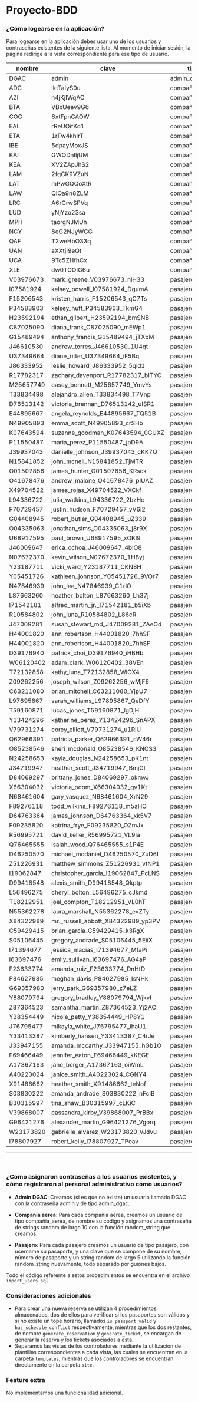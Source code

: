 # Proyecto-BDD

### ¿Cómo logearse en la aplicación?

Para logearse en la aplicación debes usar uno de los usuarios y contraseñas existentes de la siguiente lista. Al momento de iniciar sesión, la página redirige a la vista correspondiente para ese tipo de usuario.


  nombre   |               clave                |      tipo
-----------|------------------------------------|----------------
 DGAC      | admin                              | admin_dgac
 ADC       | lktTaIyS0u                         | compañia_aerea
 AZI       | n4jKjIWqAC                         | compañia_aerea
 BTA       | VBxUeev9G6                         | compañia_aerea
 COG       | 6xtFpnCAOW                         | compañia_aerea
 EAL       | rReUOifKo1                         | compañia_aerea
 ETA       | 1rFw4khlrT                         | compañia_aerea
 IBE       | 5dpayMoxJS                         | compañia_aerea
 KAI       | GWODnIljUM                         | compañia_aerea
 KEA       | XV2ZApJhS2                         | compañia_aerea
 LAM       | 2fqCK9VZuN                         | compañia_aerea
 LAT       | mPwGQQoXtR                         | compañia_aerea
 LAW       | QlOa9n8ZLM                         | compañia_aerea
 LRC       | A6rGrwSPVq                         | compañia_aerea
 LUD       | yNjYzo23sa                         | compañia_aerea
 MPH       | taorgNJMUh                         | compañia_aerea
 NCY       | 8eG2NJyWCG                         | compañia_aerea
 QAF       | T2weHbO33q                         | compañia_aerea
 UAN       | aXXtjI9eQt                         | compañia_aerea
 UCA       | 9Tc5ZHfhCx                         | compañia_aerea
 XLE       | dw0TOOIG6u                         | compañia_aerea
 V03976673 | mark_greene_V03976673_nlH33        | pasajero
 I07581924 | kelsey_powell_I07581924_DgumA      | pasajero
 F15206543 | kristen_harris_F15206543_qC7Ts     | pasajero
 P34583903 | kelsey_huff_P34583903_TkmG4        | pasajero
 H23592194 | ethan_gilbert_H23592194_bmSNB      | pasajero
 C87025090 | diana_frank_C87025090_mEWp1        | pasajero
 G15489494 | anthony_francis_G15489494_jTXbM    | pasajero
 J46610530 | andrew_torres_J46610530_1U4qt      | pasajero
 U37349664 | diane_ritter_U37349664_iF5Bq       | pasajero
 J86333952 | leslie_howard_J86333952_5qid1      | pasajero
 R17782317 | zachary_davenport_R17782317_blTYC  | pasajero
 M25657749 | casey_bennett_M25657749_YmvYs      | pasajero
 T33834498 | alejandro_allen_T33834498_T7Vnp    | pasajero
 D76513142 | victoria_brennan_D76513142_uISR1   | pasajero
 E44895667 | angela_reynolds_E44895667_TQ51B    | pasajero
 N49905893 | emma_scott_N49905893_crSHb         | pasajero
 K07643594 | suzanne_goodman_K07643594_0GUXZ    | pasajero
 P11550487 | maria_perez_P11550487_jpD9A        | pasajero
 J39937043 | danielle_johnson_J39937043_cKK7Q   | pasajero
 N15841852 | john_mcneil_N15841852_TjMTR        | pasajero
 O01507856 | james_hunter_O01507856_KRsck       | pasajero
 O41678476 | andrew_malone_O41678476_pIUAZ      | pasajero
 X49704522 | james_rojas_X49704522_VXCkf        | pasajero
 L94336722 | julia_watkins_L94336722_2bzHc      | pasajero
 F70729457 | justin_hudson_F70729457_vV6i2      | pasajero
 G04408945 | robert_butler_G04408945_uZ339      | pasajero
 O04335063 | jonathan_sims_O04335063_j8r9X      | pasajero
 U68917595 | paul_brown_U68917595_xOKl9         | pasajero
 J46009647 | erica_ochoa_J46009647_4bIO8        | pasajero
 N07672370 | kevin_wilson_N07672370_1HByj       | pasajero
 Y23187711 | vicki_ward_Y23187711_CKN8H         | pasajero
 Y05451726 | kathleen_johnson_Y05451726_9VOr7   | pasajero
 N47846939 | john_lee_N47846939_C1rlO           | pasajero
 L87663260 | heather_bolton_L87663260_Lh37j     | pasajero
 I71542181 | alfred_martin_jr._I71542181_b5iXb  | pasajero
 R10584802 | john_luna_R10584802_L86cR          | pasajero
 J47009281 | susan_stewart_md_J47009281_ZAeOd   | pasajero
 H44001820 | ann_robertson_H44001820_7hhSF      | pasajero
 H44001820 | ann_robertson_H44001820_7hhSF      | pasajero
 D39176940 | patrick_choi_D39176940_iHBHb       | pasajero
 W06120402 | adam_clark_W06120402_38VEn         | pasajero
 T72132858 | kathy_luna_T72132858_WlOX4         | pasajero
 Z09262256 | joseph_wilson_Z09262256_wMjF6      | pasajero
 C63211080 | brian_mitchell_C63211080_YjpU7     | pasajero
 L97895867 | sarah_williams_L97895867_QeDfY     | pasajero
 T59160871 | lucas_jones_T59160871_lgDjH        | pasajero
 Y13424296 | katherine_perez_Y13424296_SnAPX    | pasajero
 V79731274 | corey_elliott_V79731274_u1RlU      | pasajero
 Q62966391 | patricia_parker_Q62966391_cW46r    | pasajero
 O85238546 | sheri_mcdonald_O85238546_KNOS3     | pasajero
 N24258653 | kayla_douglas_N24258653_pK1nt      | pasajero
 J34719947 | heather_scott_J34719947_BmjGI      | pasajero
 D84069297 | brittany_jones_D84069297_okmvJ     | pasajero
 X66304032 | victoria_odom_X66304032_qv1Kt      | pasajero
 N68461604 | gary_vasquez_N68461604_XrN29       | pasajero
 F89276118 | todd_wilkins_F89276118_m5aHO       | pasajero
 D64763364 | james_johnson_D64763364_xk5V7      | pasajero
 F09235820 | katrina_frye_F09235820_OZmJx       | pasajero
 R56995721 | david_keller_R56995721_VL9Ia       | pasajero
 Q76465555 | isaiah_wood_Q76465555_s1P4E        | pasajero
 D46250570 | michael_mcdaniel_D46250570_ZuD6I   | pasajero
 Z51226931 | matthew_simmons_Z51226931_vtNP1    | pasajero
 I19062847 | christopher_garcia_I19062847_PcLNS | pasajero
 D99418548 | alexis_smith_D99418548_Qkptp       | pasajero
 L56496275 | cheryl_bolton_L56496275_cJkmd      | pasajero
 T18212951 | joel_compton_T18212951_VL0hT       | pasajero
 N55362278 | laura_marshall_N55362278_evZTy     | pasajero
 X84322989 | mr._russell_abbott_X84322989_yp3PV | pasajero
 C59429415 | brian_garcia_C59429415_k3RgX       | pasajero
 S05106445 | gregory_andrade_S05106445_5EiiX    | pasajero
 I71394677 | jessica_macias_I71394677_MfaPi     | pasajero
 I63697476 | emily_sullivan_I63697476_AG4aP     | pasajero
 F23633774 | amanda_ruiz_F23633774_DnHtD        | pasajero
 P84627985 | meghan_davis_P84627985_IsNHk       | pasajero
 G69357980 | jerry_park_G69357980_z7eLZ         | pasajero
 Y88079794 | gregory_bradley_Y88079794_WjkvI    | pasajero
 Z87364523 | samantha_martin_Z87364523_Yj2AC    | pasajero
 Y38354449 | nicole_petty_Y38354449_HP8Y1       | pasajero
 J76795477 | mikayla_white_J76795477_ihaU1      | pasajero
 Y33413387 | kimberly_hansen_Y33413387_C4rJe    | pasajero
 J33947155 | amanda_mccarthy_J33947155_hGb1O    | pasajero
 F69466449 | jennifer_eaton_F69466449_kKEGE     | pasajero
 A17367163 | jane_berger_A17367163_oiWmL        | pasajero
 A40223024 | janice_smith_A40223024_CGNY4       | pasajero
 X91486662 | heather_smith_X91486662_teNof      | pasajero
 S03830222 | amanda_andrade_S03830222_nFcIB     | pasajero
 B30315997 | tina_shaw_B30315997_cLKiC          | pasajero
 V39868007 | cassandra_kirby_V39868007_PrBBx    | pasajero
 G96421276 | alexander_martin_G96421276_Vgorq   | pasajero
 W23173820 | gabrielle_alvarez_W23173820_VJdvu  | pasajero
 I78807927 | robert_kelly_I78807927_TPeav       | pasajero

-------


<br/>

### ¿Cómo asignaron contraseñas a los usuarios existentes, y cómo registraron al personal administrativo cómo usuarios?

- **Admin DGAC**: Creamos (si es que no existe) un usuario llamado DGAC con la contraseña admin y de tipo admin_dgac.

- **Compañía aérea**: Para cada compañía aérea, creamos un usuario de tipo compañia_aerea, de nombre su código y asignamos una contraseña de strings random de largo 10 con la función random_string que creamos.

- **Pasajero**: Para cada pasajero creamos un usuario de tipo pasajero, con username su pasaporte, y una clave que se compone de su nombre, número de pasaporte y un string random de largo 5 utilizando la función random_string nuevamente, todo separado por guiones bajos.

 Todo el código referente a estos procedimientos se encuentra en el archivo ```import_users.sql```

 ### Consideraciones adicionales
 - Para crear una nueva reserva se utilizan 4 procedimientos almacenados, dos de ellos para verificar si los pasaportes son válidos y si no existe un tope horario, llamados ```is_passport_valid``` y ```has_schedule_conflict``` respectivamente, mientras que los dos restantes, de nombre ```generate_reservation``` y ```generate_ticket```, se encargan de generar la reserva y los tickets asociados a esta.
 - Separamos las vistas de los controladores mediante la utilización de plantillas correspondientes a cada vista, las cuales se encuentran en la carpeta ```templates```, mientras que los controladores se encuentran directamente en la carpeta ```site```.
 
 ### Feature extra

 No implementamos una funcionalidad adicional.
